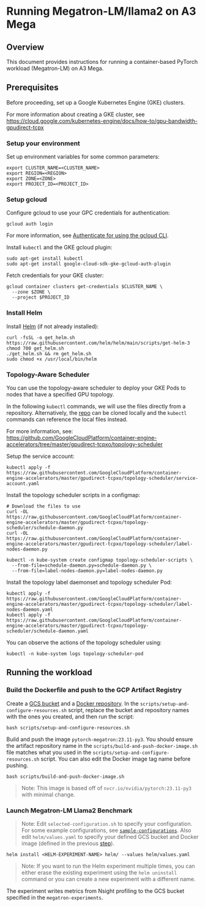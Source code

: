 # Running Megatron-LM/llama2 on A3 Mega

## Overview

This document provides instructions for running a container-based PyTorch
workload (Megatron-LM) on A3 Mega.


## Prerequisites

Before proceeding, set up a Google Kubernetes Engine (GKE) clusters.

For more information about creating a GKE cluster, see  
https://cloud.google.com/kubernetes-engine/docs/how-to/gpu-bandwidth-gpudirect-tcpx

### Setup your environment

Set up environment variables for some common parameters: 

```
export CLUSTER_NAME=<CLUSTER_NAME>
export REGION=<REGION>
export ZONE=<ZONE>
export PROJECT_ID=<PROJECT_ID>
```

### Setup gcloud

Configure gcloud to use your GPC credentials for authentication:

```
gcloud auth login
```

For more information, see
[Authenticate for using the gcloud CLI](https://cloud.google.com/docs/authentication/gcloud).

Install `kubectl` and the GKE gcloud plugin:

```
sudo apt-get install kubectl
sudo apt-get install google-cloud-sdk-gke-gcloud-auth-plugin
```

Fetch credentials for your GKE cluster:

```
gcloud container clusters get-credentials $CLUSTER_NAME \
  --zone $ZONE \
  --project $PROJECT_ID
```

### Install Helm

Install [Helm](https://helm.sh/) (if not already installed):

```
curl -fsSL -o get_helm.sh https://raw.githubusercontent.com/helm/helm/main/scripts/get-helm-3
chmod 700 get_helm.sh
./get_helm.sh && rm get_helm.sh
sudo chmod +x /usr/local/bin/helm
```


### Topology-Aware Scheduler

You can use the topology-aware scheduler to deploy your GKE Pods to nodes that
have a specified GPU topology.

In the following `kubectl` commands, we will use the files directly from a
repository. Alternatively, the [repo](https://github.com/GoogleCloudPlatform/container-engine-accelerators/tree/master/gpudirect-tcpxo/topology-scheduler) can be cloned locally and the `kubectl`
commands can reference the local files instead.

For more information, see: 
https://github.com/GoogleCloudPlatform/container-engine-accelerators/tree/master/gpudirect-tcpxo/topology-scheduler

Setup the service account:

```
kubectl apply -f https://raw.githubusercontent.com/GoogleCloudPlatform/container-engine-accelerators/master/gpudirect-tcpxo/topology-scheduler/service-account.yaml
```

Install the topology scheduler scripts in a configmap:

```
# Download the files to use
curl -OL  https://raw.githubusercontent.com/GoogleCloudPlatform/container-engine-accelerators/master/gpudirect-tcpxo/topology-scheduler/schedule-daemon.py
curl -OL  https://raw.githubusercontent.com/GoogleCloudPlatform/container-engine-accelerators/master/gpudirect-tcpxo/topology-scheduler/label-nodes-daemon.py

kubectl -n kube-system create configmap topology-scheduler-scripts \
  --from-file=schedule-daemon.py=schedule-daemon.py \
  --from-file=label-nodes-daemon.py=label-nodes-daemon.py

```

Install the topology label daemonset and topology scheduler Pod:

```
kubectl apply -f https://raw.githubusercontent.com/GoogleCloudPlatform/container-engine-accelerators/master/gpudirect-tcpxo/topology-scheduler/label-nodes-daemon.yaml
kubectl apply -f https://raw.githubusercontent.com/GoogleCloudPlatform/container-engine-accelerators/master/gpudirect-tcpxo/topology-scheduler/schedule-daemon.yaml
```

You can observe the actions of the topology scheduler using:

```
kubectl -n kube-system logs topology-scheduler-pod
```

## Running the workload

### Build the Dockerfile and push to the GCP Artifact Registry

Create a [GCS bucket](https://cloud.google.com/storage/docs/creating-buckets)
and a [Docker repository](https://cloud.google.com/artifact-registry/docs/docker/store-docker-container-images).
In the `scripts/setup-and-configure-resources.sh` script, replace the bucket
and repository names with the ones you created, and then run the script:

```
bash scripts/setup-and-configure-resources.sh
```

Build and push the image `pytorch-megatron:23.11-py3`. You should ensure the
artifact repository name in the `scripts/build-and-push-docker-image.sh` file
matches what you used in the `scripts/setup-and-configure-resources.sh` script.
You can also edit the Docker image tag name before pushing.

```
bash scripts/build-and-push-docker-image.sh
```

> Note: This image is based off of `nvcr.io/nvidia/pytorch:23.11-py3` with
> minimal change.


### Launch Megatron-LM Llama2 Benchmark

> Note: Edit `selected-configuration.sh` to specify your configuration. For
> some example configurations, see
> [`sample-configurations`](sample-configurations/). Also edit 
> `helm/values.yaml` to specify your defined GCS bucket and Docker image
> (defined in the previous 
> [step](#build-the-dockerfile-and-push-to-the-gcp-artifact-registry)).


```
helm install <HELM-EXPERIMENT-NAME> helm/ --values helm/values.yaml
```

> Note: If you want to run the Helm experiment multiple times, you can either
erase the existing experiment using the `helm uninstall` command or you can
create a new experiment with a different name.

The experiment writes metrics from Nsight profiling to the GCS bucket specified
in the `megatron-experiments`.